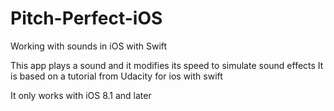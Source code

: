 # Pitch-Perfect-iOS
Working with sounds in iOS with Swift

This app plays a sound and it modifies its speed to simulate sound effects
It is based on a tutorial from Udacity for ios with swift

It only works with iOS 8.1 and later

